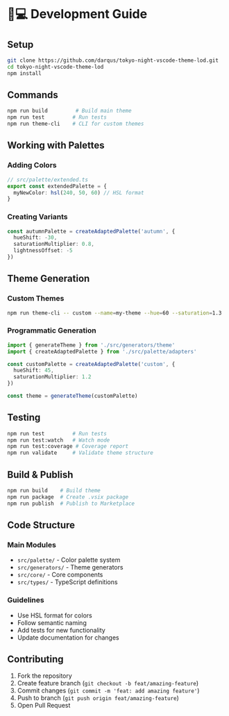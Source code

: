 # 👨💻 Development Guide

## Setup

```bash
git clone https://github.com/darqus/tokyo-night-vscode-theme-lod.git
cd tokyo-night-vscode-theme-lod
npm install
```

## Commands

```bash
npm run build         # Build main theme
npm run test         # Run tests
npm run theme-cli    # CLI for custom themes
```

## Working with Palettes

### Adding Colors

```typescript
// src/palette/extended.ts
export const extendedPalette = {
  myNewColor: hsl(240, 50, 60) // HSL format
}
```

### Creating Variants

```typescript
const autumnPalette = createAdaptedPalette('autumn', {
  hueShift: -30,
  saturationMultiplier: 0.8,
  lightnessOffset: -5
})
```

## Theme Generation

### Custom Themes

```bash
npm run theme-cli -- custom --name=my-theme --hue=60 --saturation=1.3
```

### Programmatic Generation

```typescript
import { generateTheme } from './src/generators/theme'
import { createAdaptedPalette } from './src/palette/adapters'

const customPalette = createAdaptedPalette('custom', {
  hueShift: 45,
  saturationMultiplier: 1.2
})

const theme = generateTheme(customPalette)
```

## Testing

```bash
npm run test         # Run tests
npm run test:watch   # Watch mode
npm run test:coverage # Coverage report
npm run validate     # Validate theme structure
```

## Build & Publish

```bash
npm run build    # Build theme
npm run package  # Create .vsix package
npm run publish  # Publish to Marketplace
```

## Code Structure

### Main Modules

- `src/palette/` - Color palette system
- `src/generators/` - Theme generators
- `src/core/` - Core components
- `src/types/` - TypeScript definitions

### Guidelines

- Use HSL format for colors
- Follow semantic naming
- Add tests for new functionality
- Update documentation for changes

## Contributing

1. Fork the repository
2. Create feature branch (`git checkout -b feat/amazing-feature`)
3. Commit changes (`git commit -m 'feat: add amazing feature'`)
4. Push to branch (`git push origin feat/amazing-feature`)
5. Open Pull Request
